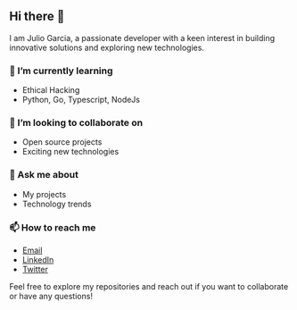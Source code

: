 ## Hi there 👋

I am Julio Garcia, a passionate developer with a keen interest in building innovative solutions and exploring new technologies.

<!---
### 🔭 I’m currently working on
- [Project Name](link): Brief description of the project.
- [Project Name](link): Brief description of the project.
-->

### 🌱 I’m currently learning
- Ethical Hacking
- Python, Go, Typescript, NodeJs

### 👯 I’m looking to collaborate on
- Open source projects
- Exciting new technologies

<!---
### 🤔 I’m looking for help with
- Specific technology or project
- Career advice
-->

### 💬 Ask me about
- My projects
- Technology trends

### 📫 How to reach me
- [Email](mailto:iam@juliocesar.dev)
- [LinkedIn](https://www.linkedin.com/in/juliusbin)
- [Twitter](https://x.com/juliusbin88)

<!---
### ⚡ Fun fact
- I play a lot of 
-->

Feel free to explore my repositories and reach out if you want to collaborate or have any questions!
